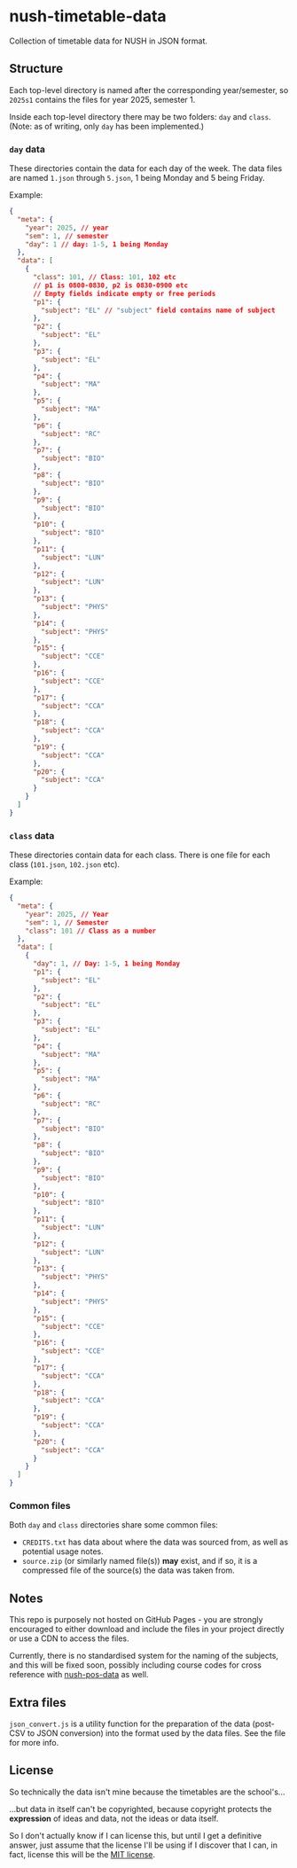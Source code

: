 # nush-timetable-data
Collection of timetable data for NUSH in JSON format.

## Structure
Each top-level directory is named after the corresponding year/semester, so `2025s1` contains the files for year 2025, semester 1.

Inside each top-level directory there may be two folders: `day` and `class`. (Note: as of writing, only `day` has been implemented.)

### `day` data
These directories contain the data for each day of the week. The data files are named `1.json` through `5.json`, 1 being Monday and 5 being Friday.

Example:
```json
{
  "meta": {
    "year": 2025, // year
    "sem": 1, // semester
    "day": 1 // day: 1-5, 1 being Monday
  },
  "data": [
    {
      "class": 101, // Class: 101, 102 etc
      // p1 is 0800-0830, p2 is 0830-0900 etc
      // Empty fields indicate empty or free periods
      "p1": {
        "subject": "EL" // "subject" field contains name of subject
      },
      "p2": {
        "subject": "EL"
      },
      "p3": {
        "subject": "EL"
      },
      "p4": {
        "subject": "MA"
      },
      "p5": {
        "subject": "MA"
      },
      "p6": {
        "subject": "RC"
      },
      "p7": {
        "subject": "BIO"
      },
      "p8": {
        "subject": "BIO"
      },
      "p9": {
        "subject": "BIO"
      },
      "p10": {
        "subject": "BIO"
      },
      "p11": {
        "subject": "LUN"
      },
      "p12": {
        "subject": "LUN"
      },
      "p13": {
        "subject": "PHYS"
      },
      "p14": {
        "subject": "PHYS"
      },
      "p15": {
        "subject": "CCE"
      },
      "p16": {
        "subject": "CCE"
      },
      "p17": {
        "subject": "CCA"
      },
      "p18": {
        "subject": "CCA"
      },
      "p19": {
        "subject": "CCA"
      },
      "p20": {
        "subject": "CCA"
      }
    }
  ]
}
```

### `class` data
These directories contain data for each class. There is one file for each class (`101.json`, `102.json` etc).

Example:
```json
{
  "meta": {
    "year": 2025, // Year
    "sem": 1, // Semester
    "class": 101 // Class as a number
  },
  "data": [
    {
      "day": 1, // Day: 1-5, 1 being Monday
      "p1": {
        "subject": "EL"
      },
      "p2": {
        "subject": "EL"
      },
      "p3": {
        "subject": "EL"
      },
      "p4": {
        "subject": "MA"
      },
      "p5": {
        "subject": "MA"
      },
      "p6": {
        "subject": "RC"
      },
      "p7": {
        "subject": "BIO"
      },
      "p8": {
        "subject": "BIO"
      },
      "p9": {
        "subject": "BIO"
      },
      "p10": {
        "subject": "BIO"
      },
      "p11": {
        "subject": "LUN"
      },
      "p12": {
        "subject": "LUN"
      },
      "p13": {
        "subject": "PHYS"
      },
      "p14": {
        "subject": "PHYS"
      },
      "p15": {
        "subject": "CCE"
      },
      "p16": {
        "subject": "CCE"
      },
      "p17": {
        "subject": "CCA"
      },
      "p18": {
        "subject": "CCA"
      },
      "p19": {
        "subject": "CCA"
      },
      "p20": {
        "subject": "CCA"
      }
    }
  ]
}
```

### Common files
Both `day` and `class` directories share some common files:
- `CREDITS.txt` has data about where the data was sourced from, as well as potential usage notes. 
- `source.zip` (or similarly named file(s)) **may** exist, and if so, it is a compressed file of the source(s) the data was taken from.

## Notes
This repo is purposely not hosted on GitHub Pages - you are strongly encouraged to either download and include the files in your project directly or use a CDN to access the files.

Currently, there is no standardised system for the naming of the subjects, and this will be fixed soon, possibly including course codes for cross reference with [nush-pos-data](https://github.com/gohjy/nush-pos-data) as well.

## Extra files
`json_convert.js` is a utility function for the preparation of the data (post-CSV to JSON conversion) into the format used by the data files. See the file for more info.

## License
So technically the data isn't mine because the timetables are the school's...

...but data in itself can't be copyrighted, because copyright protects the **expression** of ideas and data, not the ideas or data itself.

So I don't actually know if I can license this, but until I get a definitive answer, just assume that the license I'll be using if I discover that I can, in fact, license this will be the [MIT license](https://choosealicense.com/licenses/mit/).